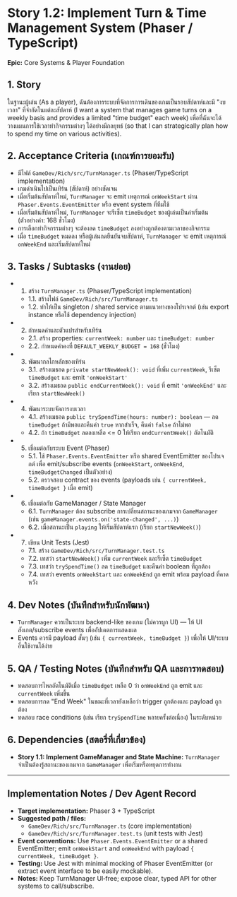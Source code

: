 # Story 1.2: Implement Turn & Time Management System (Phaser / TypeScript)

**Epic:** Core Systems & Player Foundation

## 1. Story
ในฐานะผู้เล่น (As a player), ฉันต้องการระบบที่จัดการการเดินของเกมเป็นรอบสัปดาห์และมี "งบเวลา" ที่จำกัดในแต่ละสัปดาห์ (I want a system that manages game turns on a weekly basis and provides a limited "time budget" each week) เพื่อที่ฉันจะได้วางแผนการใช้เวลาทำกิจกรรมต่างๆ ได้อย่างมีกลยุทธ์ (so that I can strategically plan how to spend my time on various activities).

## 2. Acceptance Criteria (เกณฑ์การยอมรับ)
- มีไฟล์ `GameDev/Rich/src/TurnManager.ts` (Phaser/TypeScript implementation)
- เกมดำเนินไปเป็นเทิร์น (สัปดาห์) อย่างชัดเจน
- เมื่อเริ่มต้นสัปดาห์ใหม่, `TurnManager` จะ emit เหตุการณ์ `onWeekStart` ผ่าน `Phaser.Events.EventEmitter` หรือ event system ที่ทีมใช้
- เมื่อเริ่มต้นสัปดาห์ใหม่, `TurnManager` จะรีเซ็ต `timeBudget` ของผู้เล่นเป็นค่าเริ่มต้น (ตัวอย่างค่า: 168 ชั่วโมง)
- การเลือกทำกิจกรรมต่างๆ จะต้องลด `timeBudget` ลงอย่างถูกต้องตามเวลาของกิจกรรม
- เมื่อ `timeBudget` หมดลง หรือผู้เล่นกดยืนยันจบสัปดาห์, `TurnManager` จะ emit เหตุการณ์ `onWeekEnd` และเริ่มสัปดาห์ใหม่

## 3. Tasks / Subtasks (งานย่อย)
- 1. สร้าง `TurnManager.ts` (Phaser/TypeScript implementation)
  - 1.1. สร้างไฟล์ `GameDev/Rich/src/TurnManager.ts`
  - 1.2. ทำให้เป็น singleton / shared service ตามแนวทางของโปรเจกต์ (เช่น export instance หรือใช้ dependency injection)

- 2. กำหนดค่าและตัวแปรสำหรับเทิร์น
  - 2.1. สร้าง properties: `currentWeek: number` และ `timeBudget: number`
  - 2.2. กำหนดค่าคงที่ `DEFAULT_WEEKLY_BUDGET = 168` (ชั่วโมง)

- 3. พัฒนากลไกหลักของเทิร์น
  - 3.1. สร้างเมธอด `private startNewWeek(): void` ที่เพิ่ม `currentWeek`, รีเซ็ต `timeBudget` และ emit `'onWeekStart'`
  - 3.2. สร้างเมธอด `public endCurrentWeek(): void` ที่ emit `'onWeekEnd'` และเรียก `startNewWeek()`

- 4. พัฒนาระบบจัดการงบเวลา
  - 4.1. สร้างเมธอด `public trySpendTime(hours: number): boolean` — ลด `timeBudget` ถ้ามีพอและคืนค่า `true` หากสำเร็จ, คืนค่า `false` ถ้าไม่พอ
  - 4.2. ถ้า `timeBudget` ลดลงเหลือ <= 0 ให้เรียก `endCurrentWeek()` อัตโนมัติ

- 5. เชื่อมต่อกับระบบ Event (Phaser)
  - 5.1. ใช้ `Phaser.Events.EventEmitter` หรือ shared EventEmitter ของโปรเจกต์ เพื่อ emit/subscribe events (`onWeekStart`, `onWeekEnd`, `timeBudgetChanged` เป็นตัวอย่าง)
  - 5.2. ตรวจสอบ contract ของ events (payloads เช่น `{ currentWeek, timeBudget }` เมื่อ emit)

- 6. เชื่อมต่อกับ GameManager / State Manager
  - 6.1. `TurnManager` ต้อง subscribe การเปลี่ยนสถานะของเกมจาก `GameManager` (เช่น `gameManager.events.on('state-changed', ...)`)
  - 6.2. เมื่อสถานะเป็น `playing` ให้เริ่มสัปดาห์แรก (เรียก `startNewWeek()`)

- 7. เขียน Unit Tests (Jest)
  - 7.1. สร้าง `GameDev/Rich/src/TurnManager.test.ts`
  - 7.2. เทสว่า `startNewWeek()` เพิ่ม `currentWeek` และรีเซ็ต `timeBudget`
  - 7.3. เทสว่า `trySpendTime()` ลด `timeBudget` และคืนค่า boolean ที่ถูกต้อง
  - 7.4. เทสว่า events `onWeekStart` และ `onWeekEnd` ถูก emit พร้อม payload ที่คาดหวัง

## 4. Dev Notes (บันทึกสำหรับนักพัฒนา)
- `TurnManager` ควรเป็นระบบ backend-like ของเกม (ไม่ควรผูก UI) — ให้ UI สังเกต/subscribe events เพื่ออัปเดตการแสดงผล
- Events ควรมี payload สั้นๆ (เช่น `{ currentWeek, timeBudget }`) เพื่อให้ UI/ระบบอื่นใช้งานได้ง่าย

## 5. QA / Testing Notes (บันทึกสำหรับ QA และการทดสอบ)
- ทดสอบการไหลอัตโนมัติเมื่อ `timeBudget` เหลือ 0 ว่า `onWeekEnd` ถูก emit และ `currentWeek` เพิ่มขึ้น
- ทดสอบการกด "End Week" ในขณะที่เวลายังเหลือว่า trigger ถูกต้องและ payload ถูกต้อง
- ทดสอบ race conditions (เช่น เรียก `trySpendTime` หลายครั้งต่อเนื่อง) ในระดับหน่วย

## 6. Dependencies (สตอรี่ที่เกี่ยวข้อง)
- **Story 1.1: Implement GameManager and State Machine:** `TurnManager` จำเป็นต้องรู้สถานะของเกมจาก `GameManager` เพื่อเริ่มหรือหยุดการทำงาน

---
## Implementation Notes / Dev Agent Record
- **Target implementation:** Phaser 3 + TypeScript
- **Suggested path / files:**
  - `GameDev/Rich/src/TurnManager.ts` (core implementation)
  - `GameDev/Rich/src/TurnManager.test.ts` (unit tests with Jest)
- **Event conventions:** Use `Phaser.Events.EventEmitter` or a shared EventEmitter; emit `onWeekStart` and `onWeekEnd` with payload `{ currentWeek, timeBudget }`.
- **Testing:** Use Jest with minimal mocking of Phaser EventEmitter (or extract event interface to be easily mockable).
- **Notes:** Keep TurnManager UI‑free; expose clear, typed API for other systems to call/subscribe.
